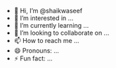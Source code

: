 - 👋 Hi, I’m @shaikwaseef
- 👀 I’m interested in ...
- 🌱 I’m currently learning ...
- 💞️ I’m looking to collaborate on ...
- 📫 How to reach me ...
- 😄 Pronouns: ...
- ⚡ Fun fact: ...

<!---
shaikwaseef/shaikwaseef is a ✨ special ✨ repository because its `README.md` (this file) appears on your GitHub profile.
You can click the Preview link to take a look at your changes.
--->
